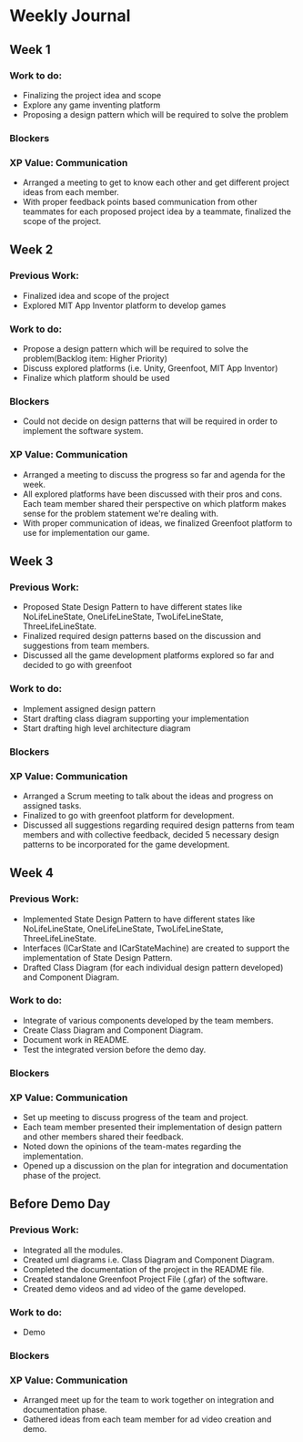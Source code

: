 # Weekly Journal
## Week 1
### Work to do:
- Finalizing the project idea and scope
- Explore any game inventing platform
- Proposing a design pattern which will be required to solve the problem

### Blockers


### XP Value: Communication
- Arranged a meeting to get to know each other and get different project ideas from each member. 
- With proper feedback points based communication from other teammates for each proposed project idea by a teammate, 
finalized the scope of the project.


## Week 2
### Previous Work:
- Finalized idea and scope of the project
- Explored MIT App Inventor platform to develop games

### Work to do:
- Propose a design pattern which will be required to solve the problem(Backlog item: Higher Priority)
- Discuss explored platforms (i.e. Unity, Greenfoot, MIT App Inventor)
- Finalize which platform should be used

### Blockers
- Could not decide on design patterns that will be required in order to implement the software system.

### XP Value: Communication
- Arranged a meeting to discuss the progress so far and agenda for the week. 
- All explored platforms have been discussed with their pros and cons. Each team member shared their perspective on 
which platform makes sense for the problem statement we're dealing with.
- With proper communication of ideas, we finalized Greenfoot platform to use for implementation our game.


## Week 3
### Previous Work:
- Proposed State Design Pattern to have different states like NoLifeLineState, OneLifeLineState, TwoLifeLineState,
ThreeLifeLineState.
- Finalized required design patterns based on the discussion and suggestions from team members.  
- Discussed all the game development platforms explored so far and decided to go with greenfoot

### Work to do:
- Implement assigned design pattern
- Start drafting class diagram supporting your implementation
- Start drafting high level architecture diagram

### Blockers


### XP Value: Communication
- Arranged a Scrum meeting to talk about the ideas and progress on assigned tasks.
- Finalized to go with greenfoot platform for development.
- Discussed all suggestions regarding required design patterns from team members and with collective feedback, decided 
5 necessary design patterns to be incorporated for the game development.


## Week 4
### Previous Work:
- Implemented State Design Pattern to have different states like NoLifeLineState, OneLifeLineState, TwoLifeLineState,
  ThreeLifeLineState. 
- Interfaces (ICarState and ICarStateMachine) are created to support the implementation of State Design Pattern.
- Drafted Class Diagram (for each individual design pattern developed) and Component Diagram.

### Work to do:
- Integrate of various components developed by the team members.
- Create Class Diagram and Component Diagram.
- Document work in README.
- Test the integrated version before the demo day.

### Blockers


### XP Value: Communication
- Set up meeting to discuss progress of the team and project.
- Each team member presented their implementation of design pattern and other members shared their feedback.
- Noted down the opinions of the team-mates regarding the implementation.
- Opened up a discussion on the plan for integration and documentation phase of the project. 


## Before Demo Day
### Previous Work:
- Integrated all the modules.
- Created uml diagrams i.e. Class Diagram and Component Diagram. 
- Completed the documentation of the project in the README file.
- Created standalone Greenfoot Project File (.gfar) of the software.
- Created demo videos and ad video of the game developed.

### Work to do:
- Demo

### Blockers


### XP Value: Communication
- Arranged meet up for the team to work together on integration and documentation phase.
- Gathered ideas from each team member for ad video creation and demo.
